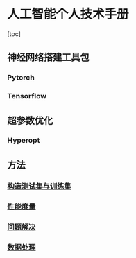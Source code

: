 # 人工智能个人技术手册



[toc]

## 神经网络搭建工具包

### Pytorch

### Tensorflow





## 超参数优化

### Hyperopt





## 方法



### [构造测试集与训练集](docs\构造测试集与训练集.md)

### [性能度量](docs\性能度量.md)

### [问题解决](docs\问题解决.md)

### [数据处理](docs\数据处理.md)

